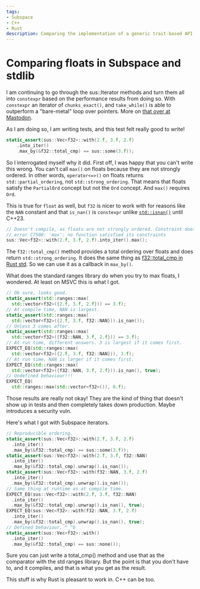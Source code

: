 ```yaml
---
tags:
- Subspace
- C++
- Rust
description: Comparing the implementation of a generic trait-based API in C++ and in Rust.
---
```

# Comparing floats in Subspace and stdlib

I am continuing to go through the sus::Iterator methods and turn them all into `constexpr` based on
the performance results from doing so. With `constexpr` an iterator of `chunks_exact()`, and
`take_while()` is able to outperform a "bare-metal" loop over pointers. More on
[that over at Mastodon](https://sunny.garden/@blinkygal/110826776270649927).

As I am doing so, I am writing tests, and this test felt really good to write!

```cpp
static_assert(sus::Vec<f32>::with(2.f, 3.f, 2.f)
    .into_iter()
    .max_by(&f32::total_cmp) == sus::some(3.f));
```

So I interrogated myself why it did. First off, I was happy that you can't write this wrong. You can't call `max()` on floats because they are not strongly ordered. In other words, `operator<=>()` on floats returns `std::partial_ordering`, not `std::strong_ordering`. That means that floats satisfy the `PartialOrd` concept but not the `Ord` concept. And `max()` requires `Ord`.

This is true for `float` as well, but `f32` is nicer to work with for reasons like the `NAN` constant and that `is_nan()` is `constexpr` unlike [`std::isnan()`](https://en.cppreference.com/w/cpp/numeric/math/isnan) until C++23.

```cpp
// Doesn't compile, as floats are not strongly ordered. Constraint does not match.
// error C7500: 'max': no function satisfied its constraints
sus::Vec<f32>::with(2.f, 3.f, 2.f).into_iter().max();
```
The `f32::total_cmp()` method provides a total ordering over floats and does return `std::strong_ordering`. It does the same thing as [f32::total_cmp in Rust std](https://doc.rust-lang.org/std/primitive.f32.html#method.total_cmp). So we can use it as a callback in `max_by()`.

What does the standard ranges library do when you try to max floats, I wondered. At least on MSVC this is what I got.

```cpp
// Ok sure, looks good.
static_assert(std::ranges::max(
  std::vector<f32>({2.f, 3.f, 2.f})) == 3.f);
// At compile time, NAN is largest.
static_assert(std::ranges::max(
  std::vector<f32>({2.f, 3.f, f32::NAN})).is_nan());
// Unless 3 comes after.
static_assert(std::ranges::max(
  std::vector<f32>({f32::NAN, 3.f, 2.f})) == 3.f);
// At run time, different answers. 3 is largest if it comes first.
EXPECT_EQ(std::ranges::max(
  std::vector<f32>({2.f, 3.f, f32::NAN})), 3.f);
// At run time, NAN is larger if it comes first.
EXPECT_EQ(std::ranges::max(
  std::vector<f32>({f32::NAN, 3.f, 2.f})).is_nan(), true);
// Undefined behaviour!!!
EXPECT_EQ(
  std::ranges::max(std::vector<f32>()), 0.f);
```

Those results are really not okay! They are the kind of thing that doesn't show up in tests and then completely takes down production. Maybe introduces a security vuln.

Here's what I got with Subspace iterators.

```cpp
// Reproducible ordering.
static_assert(sus::Vec<f32>::with(2.f, 3.f, 2.f)
  .into_iter()
  .max_by(&f32::total_cmp) == sus::some(3.f));
static_assert(sus::Vec<f32>::with(2.f, 3.f, f32::NAN)
  .into_iter()
  .max_by(&f32::total_cmp).unwrap().is_nan());
static_assert(sus::Vec<f32>::with(f32::NAN, 3.f, 2.f)
  .into_iter()
  .max_by(&f32::total_cmp).unwrap().is_nan());
// Same thing at runtime as at compile time.
EXPECT_EQ(sus::Vec<f32>::with(2.f, 3.f, f32::NAN)
  .into_iter()
  .max_by(&f32::total_cmp).unwrap().is_nan(), true);
EXPECT_EQ(sus::Vec<f32>::with(f32::NAN, 3.f, 2.f)
  .into_iter()
  .max_by(&f32::total_cmp).unwrap().is_nan(), true);
// Defined behaviour. ^_^b
static_assert(sus::Vec<f32>::with()
  .into_iter()
  .max_by(&f32::total_cmp) == sus::none());
```

Sure you can just write a total_cmp() method and use that as the comparator with the std ranges
library. But the point is that you don't have to, and it compiles, and that is what you get as the
result.

This stuff is why Rust is pleasant to work in. C++ can be too.